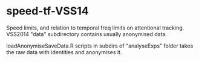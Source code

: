 speed-tf-VSS14
==============

Speed limits, and relation to temporal freq limits on attentional tracking. VSS2014
"data" subdirectory contains usually anonymised data. 

loadAnonymiseSaveData.R scripts in subdirs of "analyseExps" folder takes the raw data with identities and anonymises it.

